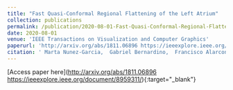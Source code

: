 ```yaml
---
title: "Fast Quasi-Conformal Regional Flattening of the Left Atrium"
collection: publications
permalink: /publication/2020-08-01-Fast-Quasi-Conformal-Regional-Flattening-of-the-Left-Atrium
date: 2020-08-01
venue: 'IEEE Transactions on Visualization and Computer Graphics'
paperurl: 'http://arxiv.org/abs/1811.06896 https://ieeexplore.ieee.org/document/8959311/'
citation: ' Marta Nunez-Garcia,  Gabriel Bernardino,  Francisco Alarcon,  Gala Caixal,  Llu\&apos;\is Mont,  Oscar Camara,  Constantine Butakoff, &quot;Fast Quasi-Conformal Regional Flattening of the Left Atrium.&quot; IEEE Transactions on Visualization and Computer Graphics, 2020.'
---
```

[Access paper here](http://arxiv.org/abs/1811.06896 https://ieeexplore.ieee.org/document/8959311/){:target="_blank"}
